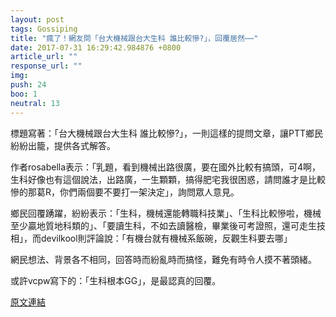 ```yaml
---
layout: post
tags: Gossiping
title: "瘋了！網友問「台大機械跟台大生科 誰比較慘?」，回覆居然⋯⋯"
date: 2017-07-31 16:29:42.984876 +0800
article_url: ""
response_url: ""
img: 
push: 24
boo: 1
neutral: 13
---
```


標題寫著：「台大機械跟台大生科 誰比較慘?」，一則這樣的提問文章，讓PTT鄉民紛紛出籠，提供各式解答。

作者rosabella表示：「乳題，看到機械出路很廣，要在國外比較有搞頭，可4啊，生科好像也有這個說法，出路廣，一生顆顆，搞得肥宅我很困惑，請問誰才是比較慘的那葛R，你們兩個要不要打一架決定」，詢問眾人意見。

鄉民回覆踴躍，紛紛表示：「生科，機械還能轉職科技業」、「生科比較慘啦，機械至少贏地質地科類的」、「要讀生科，不如去讀醫檢，畢業後可考證照，還可走生技相」，而devilkool則評論說：「有機台就有機械系飯碗，反觀生科要去哪」

網民想法、背景各不相同，回答時而紛亂時而搞怪，難免有時令人摸不著頭緒。

或許vcpw寫下的：「生科根本GG」，是最認真的回覆。

<a href = "https://www.ptt.cc/bbs/Gossiping/M.1501216715.A.6F1.html">原文連結</a>

